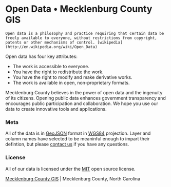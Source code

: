 Open Data &bull; Mecklenburg County GIS
==============================

    Open data is a philosophy and practice requiring that certain data be freely available to everyone, without restrictions from copyright, patents or other mechanisms of control. [wikipedia](http://en.wikipedia.org/wiki/Open_Data)

Open data has four key attributes:
+ The work is accessible to everyone.
+ You have the right to redistribute the work.
+ You have the right to modify and make derivative works.
+ The work is available in open, non-proprietary formats.

Mecklenburg County believes in the power of open data and the ingenuity of its citizens. Opening public data enhances government transparency and encourages public participation and collaboration. We hope you use our data to create innovative tools and applications.

### Meta
All of the data is in [GeoJSON](http://www.geojson.org/) format in [WGS84](http://spatialreference.org/ref/epsg/4326/) projection. Layer and column names have selected to be meaninful enough to impart their defintion, but please [contact us](http://emaps.charmeck.org/) if you have any questions.

### License
All of our data is licensed under the [MIT](http://opensource.org/licenses/MIT) open source license.

[Mecklenburg County GIS](http://emaps.charmeck.org/) | Mecklenburg County, North Carolina
